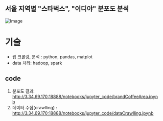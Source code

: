 ## 서울 지역별 "스타벅스", "이디야" 분포도 분석

![Image](https://github.com/user-attachments/assets/e5b1e771-9a9b-45fd-924e-63756a5f1e95)

#  기술 
* 웹 크롤링, 분석 : python, pandas, matplot
* data 처리: hadoop, spark

## code  
  1) 분포도 결과: http://3.34.69.170:18888/notebooks/jupyter_code/brandCoffeeArea.ipynb
  2) 데이터 수집(crawlling) : http://3.34.69.170:18888/notebooks/jupyter_code/dataCrawlling.ipynb
